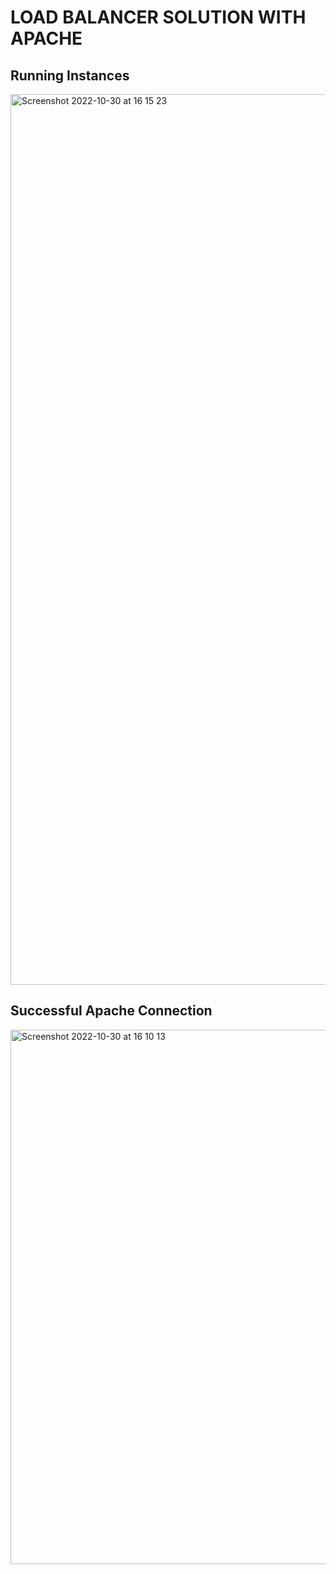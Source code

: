 # LOAD BALANCER SOLUTION WITH APACHE

## Running Instances
<img width="1425" alt="Screenshot 2022-10-30 at 16 15 23" src="https://user-images.githubusercontent.com/58548431/198886660-5763eebf-aa76-4daf-8c00-41bc44291c17.png">


## Successful Apache Connection
<img width="855" alt="Screenshot 2022-10-30 at 16 10 13" src="https://user-images.githubusercontent.com/58548431/198886711-df4eb867-e222-454a-9e6c-d87b6e518aaa.png">
